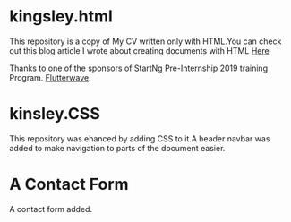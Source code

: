 # kingsley.html
This repository is a copy of My CV written only with HTML.You can check out this blog
article I wrote about creating documents with HTML
<a href="https://lucid.blog/kingsleyumujeyan/post/1566481778">Here</a>

Thanks to one of the sponsors of StartNg Pre-Internship 2019 training Program.
<a href="https://twitter.com/kuicpet/status/1164208831150329856?s=09">Flutterwave</a>.
# kinsley.CSS
This repository was ehanced by adding CSS to it.A header navbar was added to make navigation to parts of the document easier.
# A Contact Form
A contact form added.
